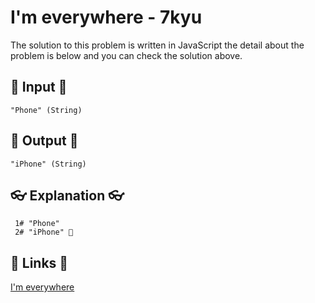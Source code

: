 # I'm everywhere - 7kyu

The solution to this problem is written in JavaScript the detail about the problem is below and you can check the solution above.

## 🥚 Input 🥚

```
"Phone" (String)
```

## 🐣 Output 🐣

```
"iPhone" (String)
```

## 👓 Explanation 👓

```
 1# "Phone"
 2# "iPhone" 🎉
```

## 🔗 Links 🔗

[I'm everywhere](https://www.codewars.com/kata/6097a9f20d32c2000d0bdb98)
